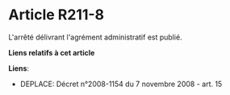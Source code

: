 # Article R211-8

L'arrêté délivrant l'agrément administratif est publié.

**Liens relatifs à cet article**

**Liens**:

  - DEPLACE: Décret n°2008-1154 du 7 novembre 2008 - art. 15

